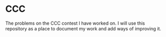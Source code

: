 # CCC

The problems on the CCC contest I have worked on. I will use this repository as a place to document my work and add ways of improving it. 
